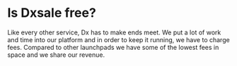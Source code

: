 # Is Dxsale free?

Like every other service, Dx has to make ends meet. We put a lot of work and time into our platform and in order to keep it running, we have to charge fees. Compared to other launchpads we have some of the lowest fees in space and we share our revenue.
